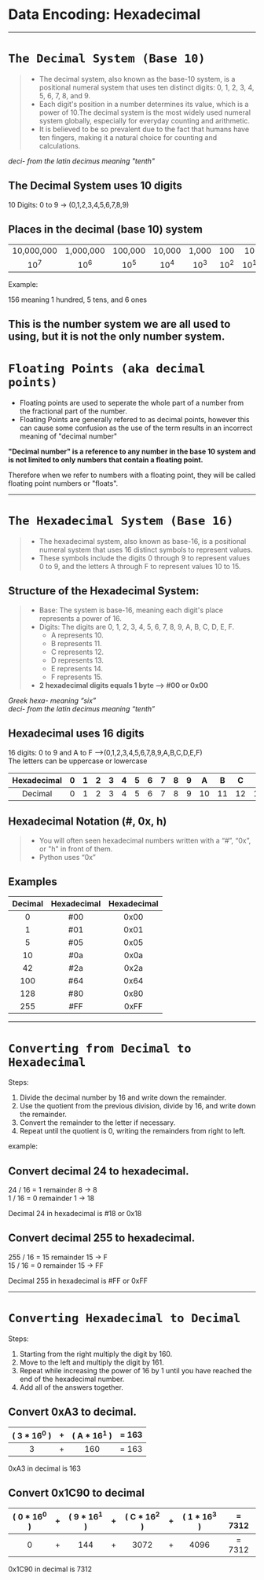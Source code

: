 # Data Encoding: Hexadecimal
---

# `The Decimal System (Base 10)`
> * The decimal system, also known as the base-10 system, is a positional numeral system that uses ten distinct digits: 0, 1, 2, 3, 4, 5, 6, 7, 8, and 9.     
> * Each digit's position in a number determines its value, which is a power of 10.The decimal system is the most widely used numeral system globally, especially for everyday counting and arithmetic.   
> * It is believed to be so prevalent due to the fact that humans have ten fingers, making it a natural choice for counting and calculations.  

*deci- from the latin decimus meaning "tenth"*

## The Decimal System uses 10 digits
10 Digits: 0 to 9 → (0,1,2,3,4,5,6,7,8,9) 

## Places in the decimal (base 10) system

||||||||||||||||||
|:-:|:-:|:-:|:-:|:-:|:-:|:-:|:-:|:-:|:-:|:-:|:-:|:-:|:-:|:-:|:-:|:-:|
|10,000,000|1,000,000|100,000|10,000|1,000|100|10|1|**.**|1/10|1/100|1/1000|1/10000|1/100,000|1/1,000,000|1/10,000,000|
|10<sup>7</sup>|10<sup>6</sup>|10<sup>5</sup>|10<sup>4</sup>|10<sup>3</sup>|10<sup>2</sup>|10<sup>1</sup>|10<sup>0</sup>|**.**|10<sup>-1</sup>|10<sup>-2</sup>|10<sup>-3</sup>|10<sup>-4</sup>|10<sup>-5</sup>|10<sup>-6</sup>|10<sup>-7</sup>|

Example:

156 meaning 1 hundred, 5 tens, and 6 ones

This is the number system we are all used to using, but it is not the only number system. 
---

# `Floating Points (aka decimal points)`

* Floating points are used to seperate the whole part of a number from the fractional part of the number.
* Floating Points are generally refered to as decimal points, however this can cause some confusion as the use of the term results in an incorrect meaning of "decimal number"

**"Decimal number" is a reference to any number in the base 10 system and is not limited to only numbers that contain a floating point.** 

Therefore when we refer to numbers with a floating point, they will be called floating point numbers or "floats".

---

# `The Hexadecimal System (Base 16)`

> * The hexadecimal system, also known as base-16, is a positional numeral system that uses 16 distinct symbols to represent values.  
> * These symbols include the digits 0 through 9 to represent values 0 to 9, and the letters A through F to represent values 10 to 15.

## Structure of the Hexadecimal System:
> * Base: The system is base-16, meaning each digit's place represents a power of 16.  
> * Digits: The digits are 0, 1, 2, 3, 4, 5, 6, 7, 8, 9, A, B, C, D, E, F.  
>   * A represents 10.  
>   * B represents 11.  
>   * C represents 12.  
>   * D represents 13.  
>   * E represents 14.  
>   * F represents 15.  
> * **2 hexadecimal digits equals 1 byte --> #00 or 0x00**

*Greek hexa-  meaning “six”*  
*deci- from the latin decimus meaning “tenth”*

## Hexadecimal uses 16 digits
16 digits: 0 to 9 and A to F -->(0,1,2,3,4,5,6,7,8,9,A,B,C,D,E,F)  
The letters can be uppercase or lowercase

|Hexadecimal|0|1|2|3|4|5|6|7|8|9|A|B|C|D|E|F|
|:-:|:-:|:-:|:-:|:-:|:-:|:-:|:-:|:-:|:-:|:-:|:-:|:-:|:-:|:-:|:-:|:-:|
|Decimal|0|1|2|3|4|5|6|7|8|9|10|11|12|13|14|15|

## Hexadecimal Notation (#, 0x, h)
> * You will often seen hexadecimal numbers written with a  “#”, “0x”, or "h" in front of them. 
> * Python uses “0x”

## Examples

|Decimal|Hexadecimal|Hexadecimal|
|:-:|:-:|:-:|
|0|#00|0x00|
|1|#01|0x01|
|5|#05|0x05|
|10|#0a|0x0a|
|42|#2a|0x2a|
|100|#64|0x64|
|128|#80|0x80|
|255|#FF|0xFF|

---
# `Converting from Decimal to Hexadecimal`

Steps:
1. Divide the decimal number by 16 and write down the remainder.
1. Use the quotient from the previous division, divide by 16, and write down the remainder. 
1. Convert the remainder to the letter if necessary.
1. Repeat until the quotient is 0, writing the remainders from right to left. 


example:    
## Convert decimal 24 to hexadecimal.   
24 / 16 = 1 remainder 8  → 8  
1 / 16 = 0 remainder 1 → 18  

Decimal 24 in hexadecimal is #18 or 0x18  


## Convert decimal 255 to hexadecimal.   
255 / 16 = 15 remainder 15 → F  
15 / 16 = 0 remainder 15 → FF  

Decimal 255 in hexadecimal is #FF or 0xFF


---

# `Converting Hexadecimal to Decimal`
Steps:
1. Starting from the right multiply the digit by 160.
1. Move to the left and multiply the digit by 161.
1. Repeat while increasing the power of 16 by 1 until you have reached the end of the hexadecimal number. 
1. Add all of the answers together. 


## Convert 0xA3 to decimal.

|( 3 * 16<sup>0</sup> )| + |( A * 16<sup>1</sup> )| = 163|
|:-:|:-:|:-:|:-:|
|3| + |160|  = 163| 

0xA3 in decimal is 163


## Convert 0x1C90 to decimal
|( 0 * 16<sup>0</sup> )| + |( 9 * 16<sup>1</sup> )| + |( C * 16<sup>2</sup> )| + |( 1 * 16<sup>3</sup> )|= 7312|
|:-:|:-:|:-:|:-:|:-:|:-:|:-:|:-:|
|0|+|144|+|3072|+|4096| = 7312|

0x1C90 in decimal is 7312





